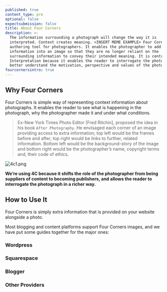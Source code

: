 ```yaml
---
published: true
content_type: pre
optional: false
expectsubmission: false
title: About Four Corners
description: >-
  The information surrounding a photograph will change the way it is
  interpreted. Context creates meaning. <INSERT MEME EXAMPLE> Four Corners is an
  authoring tool for photographers. It enables the photographer to add extra
  information into an image so that they are no longer reliant on the
  surrounding information to convey their intended meaning. It is central to
  Interpretation because it enables the reader to interrogate the photograph and
  better understand the motivation, perspective and values of the photographer.
fourcornersintro: true
---
```

## Why Four Corners

Four Corners is simple way of representing context information about photographs. It enables the reader to see what is happening in the photograph, why the photographer made it and under what conditions.

> Ex-New York Times Photo Editor [Fred Ritchin], proposed the idea in his book `After Photography`. He envisaged each corner of an image providing access to extra information; top left would be the frames before and after, top right would be links to further, related information. Bottom left would be the background-story of the image and bottom right would be the photographer’s name, copyright terms and, their code of ethics.

![4c1.png]({{site.baseurl}}/course/content/media/4c1.png)

**We’re using 4C because it shifts the role of the photographer from being suppliers of content to becoming publishers, and allows the reader to interrogate the photograph in a richer way.**


## How to Use It

Four Corners is simply extra information that is provided on your website alongside a photo.

Most blogging and content platforms support Four Corners images, and we have put some guides together for the major ones:

### Wordpress

### Squarespace

### Blogger

### Other Providers
